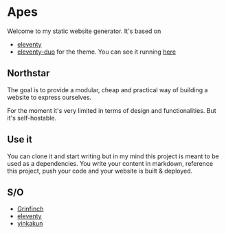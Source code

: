 # Apes

Welcome to my static website generator. It's based on

-   [eleventy](https://github.com/11ty/eleventy)
-   [eleventy-duo](https://github.com/yinkakun/eleventy-duo) for the theme. You can see it running [here](https://eleventyduo.netlify.app)

## Northstar

The goal is to provide a modular, cheap and practical way of building a website to express ourselves.

For the moment it's very limited in terms of design and functionalities. But it's self-hostable.

## Use it

You can clone it and start writing but in my mind this project is meant to be used as a dependencies.
You write your content in markdown, reference this project, push your code and your website is built & deployed.

## S/O

-   [Grinfinch](https://github.com/Grinfinch)
-   [eleventy](https://github.com/11ty/eleventy)
-   [yinkakun](https://github.com/yinkakun)
